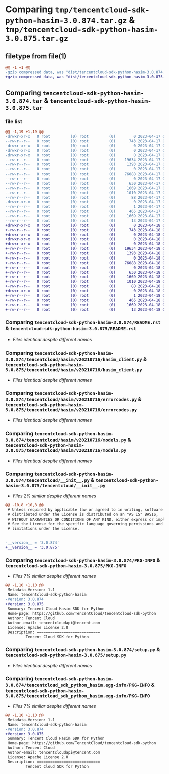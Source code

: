 # Comparing `tmp/tencentcloud-sdk-python-hasim-3.0.874.tar.gz` & `tmp/tencentcloud-sdk-python-hasim-3.0.875.tar.gz`

## filetype from file(1)

```diff
@@ -1 +1 @@
-gzip compressed data, was "dist/tencentcloud-sdk-python-hasim-3.0.874.tar", last modified: Mon Apr 17 00:31:22 2023, max compression
+gzip compressed data, was "dist/tencentcloud-sdk-python-hasim-3.0.875.tar", last modified: Tue Apr 18 00:42:55 2023, max compression
```

## Comparing `tencentcloud-sdk-python-hasim-3.0.874.tar` & `tencentcloud-sdk-python-hasim-3.0.875.tar`

### file list

```diff
@@ -1,19 +1,19 @@
-drwxr-xr-x   0 root         (0) root         (0)        0 2023-04-17 00:31:22.000000 tencentcloud-sdk-python-hasim-3.0.874/
--rw-r--r--   0 root         (0) root         (0)      743 2023-04-17 00:31:22.000000 tencentcloud-sdk-python-hasim-3.0.874/README.rst
-drwxr-xr-x   0 root         (0) root         (0)        0 2023-04-17 00:31:22.000000 tencentcloud-sdk-python-hasim-3.0.874/tencentcloud/
-drwxr-xr-x   0 root         (0) root         (0)        0 2023-04-17 00:31:22.000000 tencentcloud-sdk-python-hasim-3.0.874/tencentcloud/hasim/
-drwxr-xr-x   0 root         (0) root         (0)        0 2023-04-17 00:31:22.000000 tencentcloud-sdk-python-hasim-3.0.874/tencentcloud/hasim/v20210716/
--rw-r--r--   0 root         (0) root         (0)    19634 2023-04-17 00:31:22.000000 tencentcloud-sdk-python-hasim-3.0.874/tencentcloud/hasim/v20210716/hasim_client.py
--rw-r--r--   0 root         (0) root         (0)     1393 2023-04-17 00:31:22.000000 tencentcloud-sdk-python-hasim-3.0.874/tencentcloud/hasim/v20210716/errorcodes.py
--rw-r--r--   0 root         (0) root         (0)        0 2023-04-17 00:31:22.000000 tencentcloud-sdk-python-hasim-3.0.874/tencentcloud/hasim/v20210716/__init__.py
--rw-r--r--   0 root         (0) root         (0)    76088 2023-04-17 00:31:22.000000 tencentcloud-sdk-python-hasim-3.0.874/tencentcloud/hasim/v20210716/models.py
--rw-r--r--   0 root         (0) root         (0)        0 2023-04-17 00:31:22.000000 tencentcloud-sdk-python-hasim-3.0.874/tencentcloud/hasim/__init__.py
--rw-r--r--   0 root         (0) root         (0)      630 2023-04-17 00:31:22.000000 tencentcloud-sdk-python-hasim-3.0.874/tencentcloud/__init__.py
--rw-r--r--   0 root         (0) root         (0)     1669 2023-04-17 00:31:22.000000 tencentcloud-sdk-python-hasim-3.0.874/PKG-INFO
--rw-r--r--   0 root         (0) root         (0)     1010 2023-04-17 00:31:22.000000 tencentcloud-sdk-python-hasim-3.0.874/setup.py
--rw-r--r--   0 root         (0) root         (0)       88 2023-04-17 00:31:22.000000 tencentcloud-sdk-python-hasim-3.0.874/setup.cfg
-drwxr-xr-x   0 root         (0) root         (0)        0 2023-04-17 00:31:22.000000 tencentcloud-sdk-python-hasim-3.0.874/tencentcloud_sdk_python_hasim.egg-info/
--rw-r--r--   0 root         (0) root         (0)        1 2023-04-17 00:31:22.000000 tencentcloud-sdk-python-hasim-3.0.874/tencentcloud_sdk_python_hasim.egg-info/dependency_links.txt
--rw-r--r--   0 root         (0) root         (0)      465 2023-04-17 00:31:22.000000 tencentcloud-sdk-python-hasim-3.0.874/tencentcloud_sdk_python_hasim.egg-info/SOURCES.txt
--rw-r--r--   0 root         (0) root         (0)     1669 2023-04-17 00:31:22.000000 tencentcloud-sdk-python-hasim-3.0.874/tencentcloud_sdk_python_hasim.egg-info/PKG-INFO
--rw-r--r--   0 root         (0) root         (0)       13 2023-04-17 00:31:22.000000 tencentcloud-sdk-python-hasim-3.0.874/tencentcloud_sdk_python_hasim.egg-info/top_level.txt
+drwxr-xr-x   0 root         (0) root         (0)        0 2023-04-18 00:42:55.000000 tencentcloud-sdk-python-hasim-3.0.875/
+-rw-r--r--   0 root         (0) root         (0)      743 2023-04-18 00:42:55.000000 tencentcloud-sdk-python-hasim-3.0.875/README.rst
+drwxr-xr-x   0 root         (0) root         (0)        0 2023-04-18 00:42:55.000000 tencentcloud-sdk-python-hasim-3.0.875/tencentcloud/
+drwxr-xr-x   0 root         (0) root         (0)        0 2023-04-18 00:42:55.000000 tencentcloud-sdk-python-hasim-3.0.875/tencentcloud/hasim/
+drwxr-xr-x   0 root         (0) root         (0)        0 2023-04-18 00:42:55.000000 tencentcloud-sdk-python-hasim-3.0.875/tencentcloud/hasim/v20210716/
+-rw-r--r--   0 root         (0) root         (0)    19634 2023-04-18 00:42:55.000000 tencentcloud-sdk-python-hasim-3.0.875/tencentcloud/hasim/v20210716/hasim_client.py
+-rw-r--r--   0 root         (0) root         (0)     1393 2023-04-18 00:42:55.000000 tencentcloud-sdk-python-hasim-3.0.875/tencentcloud/hasim/v20210716/errorcodes.py
+-rw-r--r--   0 root         (0) root         (0)        0 2023-04-18 00:42:55.000000 tencentcloud-sdk-python-hasim-3.0.875/tencentcloud/hasim/v20210716/__init__.py
+-rw-r--r--   0 root         (0) root         (0)    76088 2023-04-18 00:42:55.000000 tencentcloud-sdk-python-hasim-3.0.875/tencentcloud/hasim/v20210716/models.py
+-rw-r--r--   0 root         (0) root         (0)        0 2023-04-18 00:42:55.000000 tencentcloud-sdk-python-hasim-3.0.875/tencentcloud/hasim/__init__.py
+-rw-r--r--   0 root         (0) root         (0)      630 2023-04-18 00:42:55.000000 tencentcloud-sdk-python-hasim-3.0.875/tencentcloud/__init__.py
+-rw-r--r--   0 root         (0) root         (0)     1669 2023-04-18 00:42:55.000000 tencentcloud-sdk-python-hasim-3.0.875/PKG-INFO
+-rw-r--r--   0 root         (0) root         (0)     1010 2023-04-18 00:42:55.000000 tencentcloud-sdk-python-hasim-3.0.875/setup.py
+-rw-r--r--   0 root         (0) root         (0)       88 2023-04-18 00:42:55.000000 tencentcloud-sdk-python-hasim-3.0.875/setup.cfg
+drwxr-xr-x   0 root         (0) root         (0)        0 2023-04-18 00:42:55.000000 tencentcloud-sdk-python-hasim-3.0.875/tencentcloud_sdk_python_hasim.egg-info/
+-rw-r--r--   0 root         (0) root         (0)        1 2023-04-18 00:42:55.000000 tencentcloud-sdk-python-hasim-3.0.875/tencentcloud_sdk_python_hasim.egg-info/dependency_links.txt
+-rw-r--r--   0 root         (0) root         (0)      465 2023-04-18 00:42:55.000000 tencentcloud-sdk-python-hasim-3.0.875/tencentcloud_sdk_python_hasim.egg-info/SOURCES.txt
+-rw-r--r--   0 root         (0) root         (0)     1669 2023-04-18 00:42:55.000000 tencentcloud-sdk-python-hasim-3.0.875/tencentcloud_sdk_python_hasim.egg-info/PKG-INFO
+-rw-r--r--   0 root         (0) root         (0)       13 2023-04-18 00:42:55.000000 tencentcloud-sdk-python-hasim-3.0.875/tencentcloud_sdk_python_hasim.egg-info/top_level.txt
```

### Comparing `tencentcloud-sdk-python-hasim-3.0.874/README.rst` & `tencentcloud-sdk-python-hasim-3.0.875/README.rst`

 * *Files identical despite different names*

### Comparing `tencentcloud-sdk-python-hasim-3.0.874/tencentcloud/hasim/v20210716/hasim_client.py` & `tencentcloud-sdk-python-hasim-3.0.875/tencentcloud/hasim/v20210716/hasim_client.py`

 * *Files identical despite different names*

### Comparing `tencentcloud-sdk-python-hasim-3.0.874/tencentcloud/hasim/v20210716/errorcodes.py` & `tencentcloud-sdk-python-hasim-3.0.875/tencentcloud/hasim/v20210716/errorcodes.py`

 * *Files identical despite different names*

### Comparing `tencentcloud-sdk-python-hasim-3.0.874/tencentcloud/hasim/v20210716/models.py` & `tencentcloud-sdk-python-hasim-3.0.875/tencentcloud/hasim/v20210716/models.py`

 * *Files identical despite different names*

### Comparing `tencentcloud-sdk-python-hasim-3.0.874/tencentcloud/__init__.py` & `tencentcloud-sdk-python-hasim-3.0.875/tencentcloud/__init__.py`

 * *Files 2% similar despite different names*

```diff
@@ -10,8 +10,8 @@
 # Unless required by applicable law or agreed to in writing, software
 # distributed under the License is distributed on an "AS IS" BASIS,
 # WITHOUT WARRANTIES OR CONDITIONS OF ANY KIND, either express or implied.
 # See the License for the specific language governing permissions and
 # limitations under the License.
 
 
-__version__ = '3.0.874'
+__version__ = '3.0.875'
```

### Comparing `tencentcloud-sdk-python-hasim-3.0.874/PKG-INFO` & `tencentcloud-sdk-python-hasim-3.0.875/PKG-INFO`

 * *Files 7% similar despite different names*

```diff
@@ -1,10 +1,10 @@
 Metadata-Version: 1.1
 Name: tencentcloud-sdk-python-hasim
-Version: 3.0.874
+Version: 3.0.875
 Summary: Tencent Cloud Hasim SDK for Python
 Home-page: https://github.com/TencentCloud/tencentcloud-sdk-python
 Author: Tencent Cloud
 Author-email: tencentcloudapi@tencent.com
 License: Apache License 2.0
 Description: ============================
         Tencent Cloud SDK for Python
```

### Comparing `tencentcloud-sdk-python-hasim-3.0.874/setup.py` & `tencentcloud-sdk-python-hasim-3.0.875/setup.py`

 * *Files identical despite different names*

### Comparing `tencentcloud-sdk-python-hasim-3.0.874/tencentcloud_sdk_python_hasim.egg-info/PKG-INFO` & `tencentcloud-sdk-python-hasim-3.0.875/tencentcloud_sdk_python_hasim.egg-info/PKG-INFO`

 * *Files 7% similar despite different names*

```diff
@@ -1,10 +1,10 @@
 Metadata-Version: 1.1
 Name: tencentcloud-sdk-python-hasim
-Version: 3.0.874
+Version: 3.0.875
 Summary: Tencent Cloud Hasim SDK for Python
 Home-page: https://github.com/TencentCloud/tencentcloud-sdk-python
 Author: Tencent Cloud
 Author-email: tencentcloudapi@tencent.com
 License: Apache License 2.0
 Description: ============================
         Tencent Cloud SDK for Python
```

